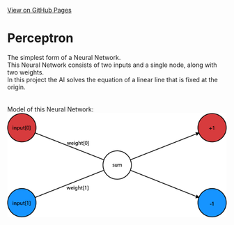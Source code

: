 [View on GitHub Pages](https://rewforen.github.io/Perceptron/)  

# Perceptron

The simplest form of a Neural Network.  
This Neural Network consists of two inputs and a single node, along with two weights.  
In this project the AI solves the equation of a linear line that is fixed at the origin.  
</br>
</br>
Model of this Neural Network:  
![](Resources/Perceptron.png)

